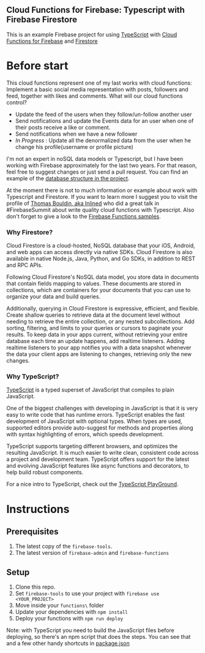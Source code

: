 ## Cloud Functions for Firebase: Typescript with Firebase Firestore

This is an example Firebase project for using
[TypeScript](https://www.typescriptlang.org/) with
[Cloud Functions for Firebase](https://firebase.google.com/products/functions)
and [Firestore](https://firebase.google.com/docs/firestore/)

# Before start

 This cloud functions represent one of my last works with cloud functions: Implement a basic social media representation
 with posts, followers and feed, together with likes and comments. What will our cloud functions control?
 - Update the feed of the users when they follow/un-follow another user
 - Send notifications and update the Events data for an user when one of their posts receive a like or comment.
 - Send notifications when we have a new follower
 - *In Progress* : Update all the denormalized data from the user when he change his profile(username or profile picture)

 I'm not an expert in noSQL data models or Typescript, but I have been working with Firebase approximately for the last two years.
 For that reason, feel free to suggest changes or just send a pull request. You can find an example of the [database structure
 in the project](https://github.com/FrangSierra/social-media-firestore-functions/blob/master/database-structure.json).

 At the moment there is not to much information or example about work with Typescript and Firestore. If you want to learn
 more I suggest you to visit the profile of [Thomas Bouldin, aka Inlined](https://github.com/inlined/alone-together) who did
 a great talk in #FirebaseSummit about write quality cloud functions with Typescript. Also don't forget to give a look to the
 [Firebase Functions samples](https://github.com/firebase/functions-samples).

### Why Firestore?

Cloud Firestore is a cloud-hosted, NoSQL database that your iOS, Android, and web apps can access directly via native SDKs.
 Cloud Firestore is also available in native Node.js, Java, Python, and Go SDKs, in addition to REST and RPC APIs.

Following Cloud Firestore's NoSQL data model, you store data in documents that contain fields mapping to values.
These documents are stored in collections, which are containers for your documents that you can use to organize your data and build queries.

Additionally, querying in Cloud Firestore is expressive, efficient, and flexible.
Create shallow queries to retrieve data at the document level without needing to retrieve the entire collection,
or any nested subcollections. Add sorting, filtering, and limits to your queries or cursors to paginate your results.
To keep data in your apps current, without retrieving your entire database each time an update happens, add realtime listeners.
Adding realtime listeners to your app notifies you with a data snapshot whenever the data your client apps are listening
to changes, retrieving only the new changes.

### Why TypeScript?

[TypeScript](https://www.typescriptlang.org/) is a typed superset of JavaScript
that compiles to plain JavaScript.

One of the biggest challenges with developing in JavaScript is that it is
very easy to write code that has runtime errors. TypeScript enables the fast
development of JavaScript with optional types. When types are used,
supported editors provide auto-suggest for methods and properties along
with syntax highlighting of errors, which speeds development.

TypeScript supports targeting different browsers, and optimizes
the resulting JavaScript. It is much easier to write clean, consistent code
across a project and development team.  TypeScript offers support for the
latest and evolving JavaScript features like async functions and decorators,
to help build robust components.

For a nice intro to TypeScript, check out the [TypeScript PlayGround](https://www.typescriptlang.org/play/index.html).

# Instructions

## Prerequisites

1. The latest copy of the `firebase-tools`.
2. The latest version of `firebase-admin` and `firebase-functions`

## Setup

1. Clone this repo.
2. Set `firebase-tools` to use your project with `firebase use <YOUR_PROJECT>`
3. Move inside your `functions\` folder
3. Update your dependencies with `npm install`
4. Deploy your functions with `npm run deploy`


Note: with TypeScript you need to build the JavaScript files before
deploying, so there's an npm script that does the steps.  You can see
that and a few other handy shortcuts in [package.json](functions/package.json)
